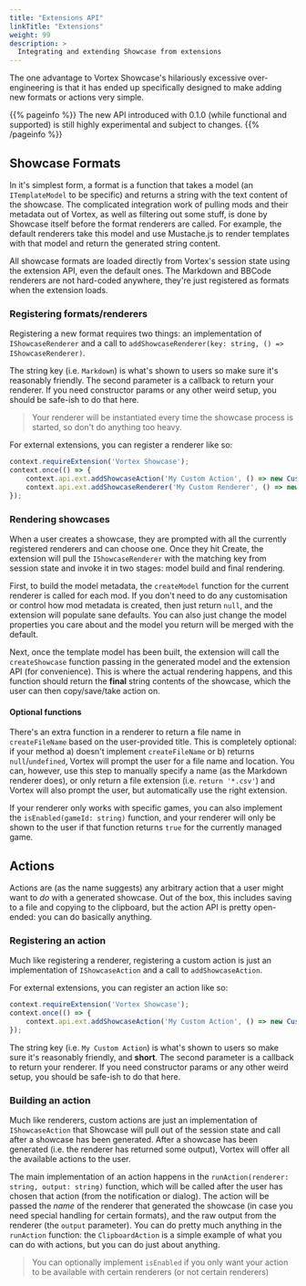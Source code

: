 ```yaml
---
title: "Extensions API"
linkTitle: "Extensions"
weight: 99
description: >
  Integrating and extending Showcase from extensions
---
```


The one advantage to Vortex Showcase's hilariously excessive over-engineering is that it has ended up specifically designed to make adding new formats or actions very simple.

{{% pageinfo %}}
The new API introduced with 0.1.0 (while functional and supported) is still highly experimental and subject to changes.
{{% /pageinfo %}}

## Showcase Formats

In it's simplest form, a format is a function that takes a model (an `ITemplateModel` to be specific) and returns a string with the text content of the showcase. The complicated integration work of pulling mods and their metadata out of Vortex, as well as filtering out some stuff, is done by Showcase itself before the format renderers are called. For example, the default renderers take this model and use Mustache.js to render templates with that model and return the generated string content.

All showcase formats are loaded directly from Vortex's session state using the extension API, even the default ones. The Markdown and BBCode renderers are not hard-coded anywhere, they're just registered as formats when the extension loads.

### Registering formats/renderers

Registering a new format requires two things: an implementation of `IShowcaseRenderer` and a call to `addShowcaseRenderer(key: string, () => IShowcaseRenderer)`.

The string key (i.e. `Markdown`) is what's shown to users so make sure it's reasonably friendly. The second parameter is a callback to return your renderer. If you need constructor params or any other weird setup, you should be safe-ish to do that here.

> Your renderer will be instantiated every time the showcase process is started, so don't do anything too heavy.

For external extensions, you can register a renderer like so:

```ts
context.requireExtension('Vortex Showcase');
context.once(() => {
    context.api.ext.addShowcaseAction('My Custom Action', () => new CustomAction());
    context.api.ext.addShowcaseRenderer('My Custom Renderer', () => new CustomRenderer());
});
```

### Rendering showcases

When a user creates a showcase, they are prompted with all the currently registered renderers and can choose one. Once they hit Create, the extension will pull the `IShowcaseRenderer` with the matching key from session state and invoke it in two stages: model build and final rendering.

First, to build the model metadata, the `createModel` function for the current renderer is called for each mod. If you don't need to do any customisation or control how mod metadata is created, then just return `null`, and the extension will populate sane defaults. You can also just change the model properties you care about and the model you return will be merged with the default.

Next, once the template model has been built, the extension will call the `createShowcase` function passing in the generated model and the extension API (for convenience). This is where the actual rendering happens, and this function should return the **final** string contents of the showcase, which the user can then copy/save/take action on.

#### Optional functions

There's an extra function in a renderer to return a file name in `createFileName` based on the user-provided title. This is completely optional: if your method a) doesn't implement `createFileName` or b) returns `null`/`undefined`, Vortex will prompt the user for a file name and location. You can, however, use this step to manually specify a name (as the Markdown renderer does), or only return a file extension (i.e. `return '*.csv'`) and Vortex will also prompt the user, but automatically use the right extension.

If your renderer only works with specific games, you can also implement the `isEnabled(gameId: string)` function, and your renderer will only be shown to the user if that function returns `true` for the currently managed game.

## Actions

Actions are (as the name suggests) any arbitrary action that a user might want to *do* with a generated showcase. Out of the box, this includes saving to a file and copying to the clipboard, but the action API is pretty open-ended: you can do basically anything.

### Registering an action

Much like registering a renderer, registering a custom action is just an implementation of `IShowcaseAction` and a call to `addShowcaseAction`.

For external extensions, you can register an action like so:

```ts
context.requireExtension('Vortex Showcase');
context.once(() => {
    context.api.ext.addShowcaseAction('My Custom Action', () => new CustomAction());
});
```

The string key (i.e. `My Custom Action`) is what's shown to users so make sure it's reasonably friendly, and **short**. The second parameter is a callback to return your renderer. If you need constructor params or any other weird setup, you should be safe-ish to do that here.

### Building an action

Much like renderers, custom actions are just an implementation of `IShowcaseAction` that Showcase will pull out of the session state and call after a showcase has been generated. After a showcase has been generated (i.e. the renderer has returned some output), Vortex will offer all the available actions to the user.

The main implementation of an action happens in the `runAction(renderer: string, output: string)` function, which will be called after the user has chosen that action (from the notification or dialog). The action will be passed the *name* of the renderer that generated the showcase (in case you need special handling for certain formats), and the raw output from the renderer (the `output` parameter). You can do pretty much anything in the `runAction` function: the `ClipboardAction` is a simple example of what you can do with actions, but you can do just about anything.

> You can optionally implement `isEnabled` if you only want your action to be available with certain renderers (or not certain renderers)